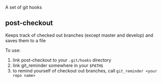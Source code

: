 A set of git hooks

## post-checkout
Keeps track of checked out branches (except master and develop) and saves them to a file

To use:
  1. link post-checkout to your `.git/hooks` directory
  1. link git_reminder somewhere in your `$PATH$`
  1. to remind yourself of checkout out branches, call `git_reminder <your repo name>` 
